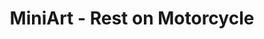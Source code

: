 ---
layout: product
title: "MiniArt - Rest on Motorcycle"
price: "2500" 
desc: "N/A"
img_path: "/assets/img/MI35176.jpg"
brand: "N/A"
available: true
special_offer: false
new: true
soon: false
cat: "010000"
subcat: "010100"
subsubcat: "0N/A"
sifra: "MI35176"
---